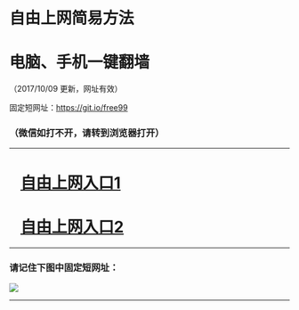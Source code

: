 ﻿# 自由上网简易方法

# 电脑、手机一键翻墙

（2017/10/09 更新，网址有效）

固定短网址：https://git.io/free99

### （微信如打不开，请转到浏览器打开）


***





# &nbsp;&nbsp; <a href="http://ft9110987.fwq-tz-1001.info/fwqtz01.html?t=100900115854 " target="_blank">自由上网入口1</a>
# &nbsp;&nbsp; <a href="http://ft2879914027.fwq-tz-1002.info/fwqtz02.html?t=100900130365 " target="_blank">自由上网入口2</a>
***

### 请记住下图中固定短网址：

<img src="https://s3-us-west-2.amazonaws.com/fwq-1001/yjfq-20170905okok.png" /> 


***

